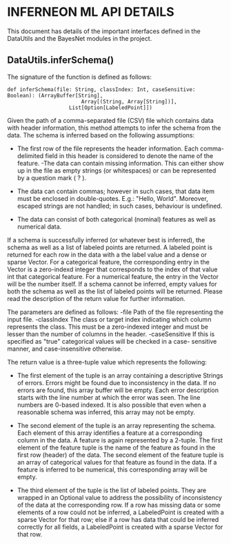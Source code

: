 # INFERNEON ML API DETAILS

This document has details of the important interfaces defined in the DataUtils and the BayesNet modules in the project. 

## DataUtils.inferSchema()

The signature of the function is defined as follows:

```
def inferSchema(file: String, classIndex: Int, caseSensitive: Boolean): (ArrayBuffer[String], 
						Array[(String, Array[String])],
					List[Option[LabeledPoint]])
```

Given the path of a comma-separated file (CSV) file which contains data with header information, this method attempts to infer the schema from the data. The schema is inferred based on the following assumptions:

- The first row of the file represents the header information. Each comma-delimited field in this header
     is considered to denote the name of the feature.
    -The data can contain missing information. This can either show up in the file as empty strings (or
     whitespaces) or can be represented by a question mark ( ? ).

- The data can contain commas; however in such cases, that data item must be enclosed in double-quotes.
     E.g.: "Hello, World". Moreover, escaped strings are not handled; in such cases, behaviour is undefined.
- The data can consist of both categorical (nominal) features as well as numerical data.

If a schema is successfully inferred (or whatever best is inferred), the schema as well as a list of labeled points are returned. A labeled point is returned for each row in the data with a the label value and a dense or sparse Vector. For a categorical feature, the corresponding entry in the Vector is a zero-indexd integer that corresponds to the index of that value int that categorical feature. For a numerical feature, the entry in the Vector will be the number itself. If a schema cannot be inferred, empty values for both the schema as well as the list of labeled points will be returned. Please read the description of the return value for further information. 

The parameters are defined as follows:
     -file Path of the file representing the input file.
    -classIndex  The class or target index indicating which column represents the class. This must be
                        a zero-indexed integer and must be lesser than the number of columns in the header.
    -caseSensitive If this is specified as "true" categorical values will be checked in a case-
                          sensitive manner, and case-insensitive otherwise.

The return value is a three-tuple value which represents the following:
- The first element of the tuple is an array containing a descriptive Strings of errors. Errors
             might be found due to inconsistency in the data. If no errors are found, this array buffer
             will be empty. Each error description starts with the line number at which the error was seen.
             The line numbers are 0-based indexed. It is also possible that even when a reasonable schema was inferred,
             this array may not be empty.

- The second element of the tuple is an array representing the schema. Each element of this
             array identifies a feature at a corresponding column in the data. A feature is again represented
             by a 2-tuple. The first element of the feature tuple is the name of the feature as found in the
             first row (header) of the data. The second element of the feature tuple is an array of categorical
             values for that feature as found in the data. If a feature is inferred to be numerical,
             this corresponding array will be empty.

- The third element of the tuple is the list of labeled points. They are wrapped in an Optional
             value to address the possibility of inconsistency of the data at the corresponding row. If a row has
             missing data or some elements of a row could not be inferred, a LabeledPoint is created with a
             sparse Vector for that row; else if a row has data that could be inferred correctly for all fields, a
             LabeledPoint is created with a sparse Vector for that row.
    
	
